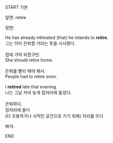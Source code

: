START
기본

앞면:
retire


뒷면:
<div>He has already intimated (that) he intends to <strong>retire</strong>. </div><div>그는 이미 은퇴할 거라는 뜻을 시사했다.<br><br><div><div>집에 가야 되겠구만.</div></div><div><div>She should retire home. </div></div><br><div><div>은퇴를 빨리 해야 해서.</div></div><div><div>People had to retire soon. </div></div><br><div>I <b>retired</b> late that evening. </div><div>나는 그날 저녁 늦게 잠자리에 들었다.</div><br>은퇴하다,<br><div><div>잠자리에 들다</div></div>(더 조용하거나 사적인 공간으로 가기 위해) 자리를 뜨다<br></div>


해석:

END